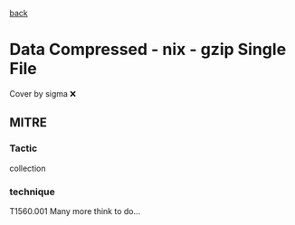 [back](../index.md)
# Data Compressed - nix - gzip Single File
Cover by sigma :x: 
## MITRE
### Tactic
collection
### technique
T1560.001
Many more think to do...